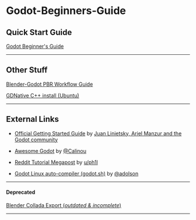 # Godot-Beginners-Guide

## Quick Start Guide

[Godot Beginner's Guide](godot_guide.md)

*****

## Other Stuff

[Blender-Godot PBR Workflow Guide](dae/blender_godot_workflow.md)

[GDNative C++ install (Ubuntu)](gdnative_cpp_install.md)

*****

## External Links

- [Official Getting Started Guide](https://docs.godotengine.org/en/latest/getting_started/step_by_step/index.html)
by [Juan Linietsky, Ariel Manzur and the Godot community](https://godotengine.org/)

- [Awesome Godot](https://github.com/Calinou/awesome-godot)
by [@Calinou](https://github.com/Calinou)

- [Reddit Tutorial Megapost](https://www.reddit.com/r/godot/comments/an0iq5/godot_tutorials_list_of_video_and_written/)
by [u/ph1l](https://www.reddit.com/user/ph1l)

- [Godot Linux auto-compiler (godot.sh)](https://github.com/adolson/godot-stuff)
by [@adolson](https://github.com/adolson)

*****

#### Deprecated

[Blender Collada Export (*outdated & incomplete*)](dae/collada.md)

*****

